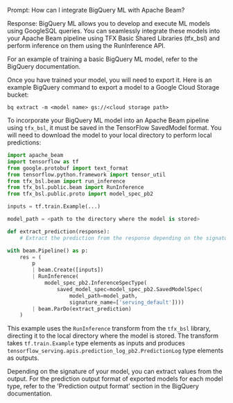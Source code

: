 Prompt:
How can I integrate BigQuery ML with Apache Beam?

Response:
BigQuery ML allows you to develop and execute ML models using GoogleSQL queries. You can seamlessly integrate these models into your Apache Beam pipeline using TFX Basic Shared Libraries (tfx_bsl) and perform inference on them using the RunInference API.

For an example of training a basic BigQuery ML model, refer to the BigQuery documentation.

Once you have trained your model, you will need to export it. Here is an example BigQuery command to export a model to a Google Cloud Storage bucket:

```
bq extract -m <model name> gs://<cloud storage path>
```

To incorporate your BigQuery ML model into an Apache Beam pipeline using `tfx_bsl`, it must be saved in the TensorFlow SavedModel format. You will need to download the model to your local directory to perform local predictions:

```python
import apache_beam
import tensorflow as tf
from google.protobuf import text_format
from tensorflow.python.framework import tensor_util
from tfx_bsl.beam import run_inference
from tfx_bsl.public.beam import RunInference
from tfx_bsl.public.proto import model_spec_pb2

inputs = tf.train.Example(...)

model_path = <path to the directory where the model is stored>

def extract_prediction(response):
    # Extract the prediction from the response depending on the signature of the model

with beam.Pipeline() as p:
    res = (
        p
        | beam.Create([inputs])
        | RunInference(
            model_spec_pb2.InferenceSpecType(
                saved_model_spec=model_spec_pb2.SavedModelSpec(
                    model_path=model_path,
                    signature_name=['serving_default'])))
        | beam.ParDo(extract_prediction)
    )
```

This example uses the `RunInference` transform from the `tfx_bsl` library, directing it to the local directory where the model is stored. The transform takes `tf.train.Example` type elements as inputs and produces `tensorflow_serving.apis.prediction_log_pb2.PredictionLog` type elements as outputs.

Depending on the signature of your model, you can extract values from the output. For the prediction output format of exported models for each model type, refer to the 'Prediction output format' section in the BigQuery documentation.

